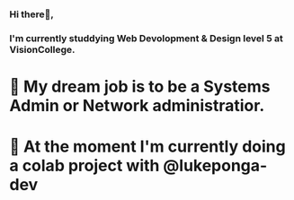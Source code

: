 ### Hi there👋,
### I'm currently studdying Web Devolopment & Design level 5 at VisionCollege. 
# 🌱 My dream job is to be a Systems Admin or Network administratior.
# 👯 At the moment I'm currently doing a colab project with @lukeponga-dev 


<!--
**hukaku2808/hukaku2808** is a ✨ _special_ ✨ repository because its `README.md` (this file) appears on your GitHub profile.

Here are some ideas to get you started:

- 🔭 I’m currently working on ...
- 🌱 I’m currently learning ...
- 👯 I’m looking to collaborate on ...
- 🤔 I’m looking for help with ...
- 💬 Ask me about ...
- 📫 How to reach me: ...
- 😄 Pronouns: ...
- ⚡ Fun fact: ...
-->
